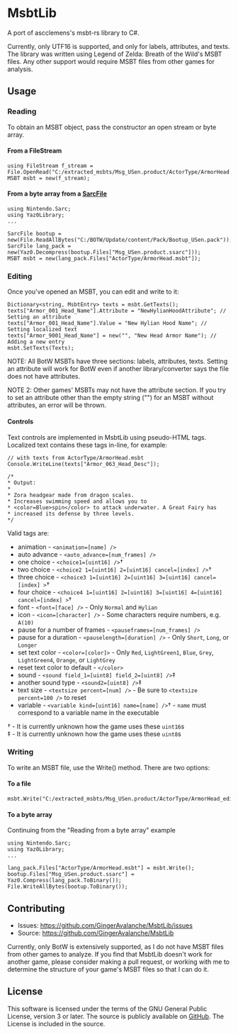 # MsbtLib

A port of ascclemens's msbt-rs library to C#.

Currently, only UTF16 is supported, and only for labels, attributes, and texts.
The library was written using Legend of Zelda: Breath of the Wild's MSBT files.
Any other support would require MSBT files from other games for analysis.

## Usage

### Reading

To obtain an MSBT object, pass the constructor an open stream or byte array.

#### From a FileStream

```
using FileStream f_stream = File.OpenRead("C:/extracted_msbts/Msg_USen.product/ActorType/ArmorHead.msbt");
MSBT msbt = new(f_stream);
```

#### From a byte array from a [SarcFile](https://github.com/ArchLeaders/NCF-Library/blob/master/SarcLibrary/SarcFile.cs)

```
using Nintendo.Sarc;
using Yaz0Library;
...

SarcFile bootup = new(File.ReadAllBytes("C:/BOTW/Update/content/Pack/Bootup_USen.pack"));
SarcFile lang_pack = new(Yaz0.Decompress(bootup.Files["Msg_USen.product.ssarc"]));
MSBT msbt = new(lang_pack.Files["ActorType/ArmorHead.msbt"]);
```

### Editing

Once you've opened an MSBT, you can edit and write to it:

```
Dictionary<string, MsbtEntry> texts = msbt.GetTexts();
texts["Armor_001_Head_Name"].Attribute = "NewHylianHoodAttribute"; // Setting an attribute
texts["Armor_001_Head_Name"].Value = "New Hylian Hood Name"; // Setting localized text
texts["Armor_9001_Head_Name"] = new("", "New Head Armor Name"); // Adding a new entry
msbt.SetTexts(Texts);
```

NOTE: All BotW MSBTs have three sections: labels, attributes, texts. Setting an attribute 
will work for BotW even if another library/converter says the file does not have attributes.

NOTE 2: Other games' MSBTs may not have the attribute section. If you try to set an attribute 
other than the empty string ("") for an MSBT without attributes, an error will be thrown.

#### Controls

Text controls are implemented in MsbtLib using pseudo-HTML tags. Localized text contains 
these tags in-line, for example:

```
// with texts from ActorType/ArmorHead.msbt
Console.WriteLine(texts["Armor_063_Head_Desc"]);

/*
* Output:
* 
* Zora headgear made from dragon scales.
* Increases swimming speed and allows you to
* <color=Blue>spin</color> to attack underwater. A Great Fairy has
* increased its defense by three levels.
*/
```

Valid tags are:
* animation - `<animation=[name] />`
* auto advance - `<auto_advance=[num_frames] />`
* one choice - `<choice1=[uint16] />`†
* two choice - `<choice2 1=[uint16] 2=[uint16] cancel=[index] />`†
* three choice - `<choice3 1=[uint16] 2=[uint16] 3=[uint16] cancel=[index] >`†
* four choice - `<choice4 1=[uint16] 2=[uint16] 3=[uint16] 4=[uint16] cancel=[index] >`†
* font - `<font=[face] />` - Only `Normal` and `Hylian`
* icon - `<icon=[character] />` - Some characters require numbers, e.g. `A(10)`
* pause for a number of frames - `<pauseframes=[num_frames] />`
* pause for a duration - `<pauselength=[duration] />` - Only `Short`, `Long`, or `Longer`
* set text color - `<color=[color]>` - Only `Red`, `LightGreen1`, `Blue`, `Grey`,
    `LightGreen4`, `Orange`, or `LightGrey`
* reset text color to default - `</color>`
* sound - `<sound field_1=[uint8] field_2=[uint8] />`‡
* another sound type - `<sound2=[uint8] />`‡
* text size - `<textsize percent=[num] />` - Be sure to `<textsize percent=100 />` to reset
* variable - `<variable kind=[uint16] name=[name] />`† - `name` must correspond to a variable
    name in the executable

† - It is currently unknown how the game uses these `uint16`s  
‡ - It is currently unknown how the game uses these `uint8`s

### Writing

To write an MSBT file, use the Write() method. There are two options:

#### To a file

```
msbt.Write("C:/extracted_msbts/Msg_USen.product/ActorType/ArmorHead_edited.msbt");
```

#### To a byte array

Continuing from the "Reading from a byte array" example

```
using Nintendo.Sarc;
using Yaz0Library;
...

lang_pack.Files["ActorType/ArmorHead.msbt"] = msbt.Write();
bootup.Files["Msg_USen.product.ssarc"] = Yaz0.Compress(lang_pack.ToBinary());
File.WriteAllBytes(bootup.ToBinary());
```

## Contributing

-   Issues: <https://github.com/GingerAvalanche/MsbtLib/issues>
-   Source: <https://github.com/GingerAvalanche/MsbtLib>

Currently, only BotW is extensively supported, as I do not have MSBT files from 
other games to analyze. If you find that MsbtLib doesn't work for another game, 
please consider making a pull request, or working with me to determine the 
structure of your game's MSBT files so that I can do it.

## License

This software is licensed under the terms of the GNU General Public License, version 3
or later. The source is publicly available on [GitHub](https://github.com/GingerAvalanche/MsbtLib). 
The License is included in the source.

